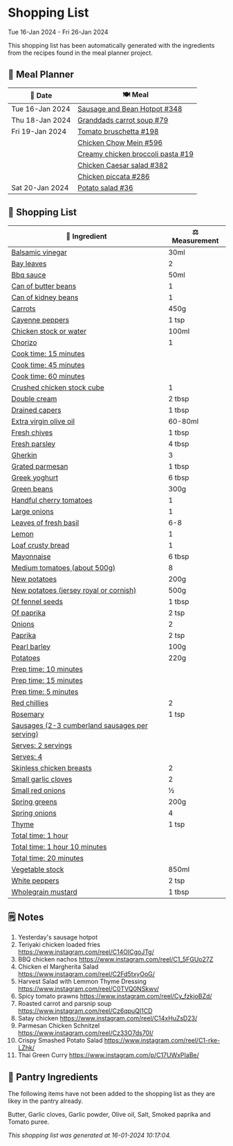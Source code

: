 # Shopping List

Tue 16-Jan 2024 - Fri 26-Jan 2024

This shopping list has been automatically generated with the ingredients from the recipes found in the meal planner project.

## 📅 Meal Planner

|📅 Date| 🍽️ Meal|
|----|----|
|Tue 16-Jan 2024|[Sausage and Bean Hotpot #348](https://github.com/jcallaghan/The-Cookbook/issues/348)|
|Thu 18-Jan 2024|[Granddads carrot soup #79](https://github.com/jcallaghan/The-Cookbook/issues/79)|
|Fri 19-Jan 2024|[Tomato bruschetta #198](https://github.com/jcallaghan/The-Cookbook/issues/198)|
||[Chicken Chow Mein #596](https://github.com/jcallaghan/The-Cookbook/issues/596)|
||[Creamy chicken broccoli pasta #19](https://github.com/jcallaghan/The-Cookbook/issues/19)|
||[Chicken Caesar salad #382](https://github.com/jcallaghan/The-Cookbook/issues/382)|
||[Chicken piccata #286](https://github.com/jcallaghan/The-Cookbook/issues/286)|
|Sat 20-Jan 2024|[Potato salad #36](https://github.com/jcallaghan/The-Cookbook/issues/36)|

## 🛒 Shopping List

| 🍌 Ingredient| ⚖️ Measurement|
|----------|-----------|
|[Balsamic vinegar](https://www.sainsburys.co.uk/gol-ui/SearchResults/Balsamic%20vinegar)|30ml|
|[Bay leaves](https://www.sainsburys.co.uk/gol-ui/SearchResults/Bay%20leaves)|2|
|[Bbq sauce](https://www.sainsburys.co.uk/gol-ui/SearchResults/Bbq%20sauce)|50ml|
|[Can of butter beans](https://www.sainsburys.co.uk/gol-ui/SearchResults/Can%20of%20butter%20beans)|1|
|[Can of kidney beans](https://www.sainsburys.co.uk/gol-ui/SearchResults/Can%20of%20kidney%20beans)|1|
|[Carrots](https://www.sainsburys.co.uk/gol-ui/SearchResults/Carrots)|450g|
|[Cayenne peppers](https://www.sainsburys.co.uk/gol-ui/SearchResults/Cayenne%20peppers)|1 tsp|
|[Chicken stock or water](https://www.sainsburys.co.uk/gol-ui/SearchResults/Chicken%20stock%20or%20water)|100ml|
|[Chorizo](https://www.sainsburys.co.uk/gol-ui/SearchResults/Chorizo)|1|
|[Cook time: 15 minutes](https://www.sainsburys.co.uk/gol-ui/SearchResults/Cook%20time:%2015%20minutes)||
|[Cook time: 45 minutes](https://www.sainsburys.co.uk/gol-ui/SearchResults/Cook%20time:%2045%20minutes)||
|[Cook time: 60 minutes](https://www.sainsburys.co.uk/gol-ui/SearchResults/Cook%20time:%2060%20minutes)||
|[Crushed chicken stock cube](https://www.sainsburys.co.uk/gol-ui/SearchResults/Crushed%20chicken%20stock%20cube)|1|
|[Double cream](https://www.sainsburys.co.uk/gol-ui/SearchResults/Double%20cream)|2 tbsp|
|[Drained capers](https://www.sainsburys.co.uk/gol-ui/SearchResults/Drained%20capers)|1 tbsp|
|[Extra virgin olive oil](https://www.sainsburys.co.uk/gol-ui/SearchResults/Extra%20virgin%20olive%20oil)|60-80ml|
|[Fresh chives](https://www.sainsburys.co.uk/gol-ui/SearchResults/Fresh%20chives)|1 tbsp|
|[Fresh parsley](https://www.sainsburys.co.uk/gol-ui/SearchResults/Fresh%20parsley)|4 tbsp|
|[Gherkin](https://www.sainsburys.co.uk/gol-ui/SearchResults/Gherkin)|3|
|[Grated parmesan](https://www.sainsburys.co.uk/gol-ui/SearchResults/Grated%20parmesan)|1 tbsp|
|[Greek yoghurt](https://www.sainsburys.co.uk/gol-ui/SearchResults/Greek%20yoghurt)|6 tbsp|
|[Green beans](https://www.sainsburys.co.uk/gol-ui/SearchResults/Green%20beans)|300g|
|[Handful cherry tomatoes](https://www.sainsburys.co.uk/gol-ui/SearchResults/Handful%20cherry%20tomatoes)|1|
|[Large onions](https://www.sainsburys.co.uk/gol-ui/SearchResults/Large%20onions)|1|
|[Leaves of fresh basil](https://www.sainsburys.co.uk/gol-ui/SearchResults/Leaves%20of%20fresh%20basil)|6-8|
|[Lemon](https://www.sainsburys.co.uk/gol-ui/SearchResults/Lemon)|1|
|[Loaf crusty bread](https://www.sainsburys.co.uk/gol-ui/SearchResults/Loaf%20crusty%20bread)|1|
|[Mayonnaise](https://www.sainsburys.co.uk/gol-ui/SearchResults/Mayonnaise)|6 tbsp|
|[Medium tomatoes (about 500g)](https://www.sainsburys.co.uk/gol-ui/SearchResults/Medium%20tomatoes%20(about%20500g))|8|
|[New potatoes](https://www.sainsburys.co.uk/gol-ui/SearchResults/New%20potatoes)|200g|
|[New potatoes (jersey royal or cornish)](https://www.sainsburys.co.uk/gol-ui/SearchResults/New%20potatoes%20(jersey%20royal%20or%20cornish))|500g|
|[Of fennel seeds](https://www.sainsburys.co.uk/gol-ui/SearchResults/Of%20fennel%20seeds)|1 tbsp|
|[Of paprika](https://www.sainsburys.co.uk/gol-ui/SearchResults/Of%20paprika)|2 tsp|
|[Onions](https://www.sainsburys.co.uk/gol-ui/SearchResults/Onions)|2|
|[Paprika](https://www.sainsburys.co.uk/gol-ui/SearchResults/Paprika)|2 tsp|
|[Pearl barley](https://www.sainsburys.co.uk/gol-ui/SearchResults/Pearl%20barley)|100g|
|[Potatoes](https://www.sainsburys.co.uk/gol-ui/SearchResults/Potatoes)|220g|
|[Prep time: 10 minutes](https://www.sainsburys.co.uk/gol-ui/SearchResults/Prep%20time:%2010%20minutes)||
|[Prep time: 15 minutes](https://www.sainsburys.co.uk/gol-ui/SearchResults/Prep%20time:%2015%20minutes)||
|[Prep time: 5 minutes](https://www.sainsburys.co.uk/gol-ui/SearchResults/Prep%20time:%205%20minutes)||
|[Red chillies](https://www.sainsburys.co.uk/gol-ui/SearchResults/Red%20chillies)|2|
|[Rosemary](https://www.sainsburys.co.uk/gol-ui/SearchResults/Rosemary)|1 tsp|
|[Sausages (2-3 cumberland sausages per serving)](https://www.sainsburys.co.uk/gol-ui/SearchResults/Sausages%20(2-3%20cumberland%20sausages%20per%20serving))||
|[Serves: 2 servings](https://www.sainsburys.co.uk/gol-ui/SearchResults/Serves:%202%20servings)||
|[Serves: 4](https://www.sainsburys.co.uk/gol-ui/SearchResults/Serves:%204)||
|[Skinless chicken breasts](https://www.sainsburys.co.uk/gol-ui/SearchResults/Skinless%20chicken%20breasts)|2|
|[Small garlic cloves](https://www.sainsburys.co.uk/gol-ui/SearchResults/Small%20garlic%20cloves)|2|
|[Small red onions](https://www.sainsburys.co.uk/gol-ui/SearchResults/Small%20red%20onions)|½|
|[Spring greens](https://www.sainsburys.co.uk/gol-ui/SearchResults/Spring%20greens)|200g|
|[Spring onions](https://www.sainsburys.co.uk/gol-ui/SearchResults/Spring%20onions)|4|
|[Thyme](https://www.sainsburys.co.uk/gol-ui/SearchResults/Thyme)|1 tsp|
|[Total time: 1 hour](https://www.sainsburys.co.uk/gol-ui/SearchResults/Total%20time:%201%20hour)||
|[Total time: 1 hour 10 minutes](https://www.sainsburys.co.uk/gol-ui/SearchResults/Total%20time:%201%20hour%2010%20minutes)||
|[Total time: 20 minutes](https://www.sainsburys.co.uk/gol-ui/SearchResults/Total%20time:%2020%20minutes)||
|[Vegetable stock](https://www.sainsburys.co.uk/gol-ui/SearchResults/Vegetable%20stock)|850ml|
|[White peppers](https://www.sainsburys.co.uk/gol-ui/SearchResults/White%20peppers)|2 tsp|
|[Wholegrain mustard](https://www.sainsburys.co.uk/gol-ui/SearchResults/Wholegrain%20mustard)|1 tbsp|

## 🗒️ Notes

1. Yesterday's sausage hotpot
1. Teriyaki chicken loaded fries
https://www.instagram.com/reel/C14OICgoJTg/
1. BBQ chicken nachos
https://www.instagram.com/reel/C1_5FGUo27Z
1. Chicken el Margherita Salad
https://www.instagram.com/reel/C2Fd5txyOoG/
1. Harvest Salad with Lemmon Thyme Dressing
https://www.instagram.com/reel/C0TVQ0NSkwv/
1. Spicy tomato prawns
https://www.instagram.com/reel/Cy_fzkjoBZd/
1. Roasted carrot and parsnip soup
https://www.instagram.com/reel/Cz6qpuQI1CD
1. Satay chicken
https://www.instagram.com/reel/C14xHuZsD23/
1. Parmesan Chicken Schnitzel
https://www.instagram.com/reel/Cz33O7ds70I/
1. Crispy Smashed Potato Salad
https://www.instagram.com/reel/C1-rke-LZhk/
1. Thai Green Curry https://www.instagram.com/p/C17UWxPIaBe/

## 🏪 Pantry Ingredients

The following items have not been added to the shopping list as they are likey in the pantry already.

Butter, Garlic cloves, Garlic powder, Olive oil, Salt, Smoked paprika and Tomato puree.


_This shopping list was generated at 16-01-2024 10:17:04._